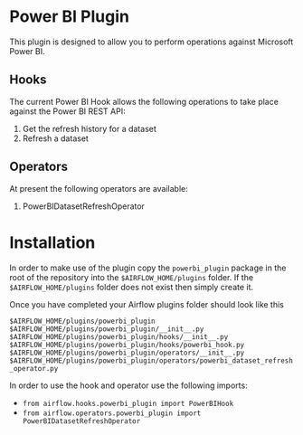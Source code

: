 # Power BI Plugin

This plugin is designed to allow you to perform operations against Microsoft Power BI.

## Hooks

The current Power BI Hook allows the following operations to take place against the Power BI REST API:

1. Get the refresh history for a dataset
1. Refresh a dataset

## Operators

At present the following operators are available:

1. PowerBIDatasetRefreshOperator

# Installation

In order to make use of the plugin copy the `powerbi_plugin` package in the root of the repository into 
the `$AIRFLOW_HOME/plugins` folder. If the `$AIRFLOW_HOME/plugins` folder does not exist then simply create it. 

Once you have completed your Airflow plugins folder should look like this

`$AIRFLOW_HOME/plugins/powerbi_plugin`  
`$AIRFLOW_HOME/plugins/powerbi_plugin/__init__.py`   
`$AIRFLOW_HOME/plugins/powerbi_plugin/hooks/__init__.py`   
`$AIRFLOW_HOME/plugins/powerbi_plugin/hooks/powerbi_hook.py`   
`$AIRFLOW_HOME/plugins/powerbi_plugin/operators/__init__.py`  
`$AIRFLOW_HOME/plugins/powerbi_plugin/operators/powerbi_dataset_refresh_operator.py`   

In order to use the hook and operator use the following imports:
- `from airflow.hooks.powerbi_plugin import PowerBIHook`
- `from airflow.operators.powerbi_plugin import PowerBIDatasetRefreshOperator`


